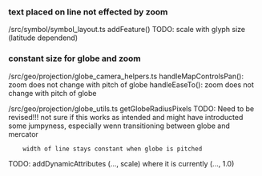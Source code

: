 ### text placed on line not effected by zoom
/src/symbol/symbol_layout.ts
    addFeature()
TODO: scale with glyph size (latitude dependend)

### constant size for globe and zoom

/src/geo/projection/globe_camera_helpers.ts
    handleMapControlsPan():
        zoom does not change with pitch of globe
    handleEaseTo():
        zoom does not change with pitch of globe

/src/geo/projection/globe_utils.ts
    getGlobeRadiusPixels
        TODO: Need to be revised!!!
        not sure if this works as intended and might have introducted some jumpyness, especially wenn
        transitioning between globe and mercator

        
        
        width of line stays constant when globe is pitched



TODO:
addDynamicAttributes (..., scale) where it is currently (..., 1.0)